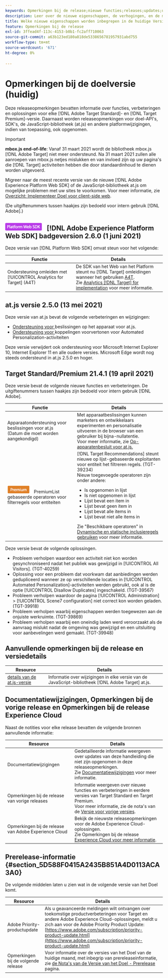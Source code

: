 ```yaml
---
keywords: Opmerkingen bij de release;nieuwe functies;releases;updates;update;release;verbetering;verbeteringen;correcties;foutoplossingen;updates
description: Leer over de nieuwe eigenschappen, de verhogingen, en de moeilijke situaties inbegrepen in de huidige versie van  [!DNL Adobe Target], met inbegrip van SDKs, APIs, en bibliotheken JavaScript.
title: Welke nieuwe eigenschappen worden inbegrepen in de huidige Versie?
feature: Opmerkingen bij de release
exl-id: 3ffead4f-113c-4153-b0b1-fc2aff710063
source-git-commit: a63b123ed180a818de5338656781957931abd755
workflow-type: tm+mt
source-wordcount: '671'
ht-degree: 0%

---
```


# Opmerkingen bij de doelversie (huidig)

Deze releaseopmerkingen bevatten informatie over functies, verbeteringen en oplossingen voor elke [!DNL Adobe Target Standard]- en [!DNL Target Premium]-versie. Daarnaast worden releaseopmerkingen voor doel-API&#39;s, SDK&#39;s, de JavaScript-bibliotheek (at.js) en andere platformwijzigingen, indien van toepassing, ook opgenomen.

>[!IMPORTANT]
>
>**mbox.js end-of-life**: Vanaf 31 maart 2021 wordt de bibliotheek mbox.js  [!DNL Adobe Target] niet meer ondersteund. Na 31 maart 2021 zullen alle aanroepen van mbox.js netjes mislukken en van invloed zijn op uw pagina&#39;s die [!DNL Target] activiteiten hebben die door standaardinhoud te dienen worden uitgevoerd.
>
>Migreer naar de meest recente versie van de nieuwe [!DNL Adobe Experience Platform Web SDK] of de JavaScript-bibliotheek at.js om mogelijke problemen met uw sites te voorkomen. Voor meer informatie, zie [Overzicht: Implementeer Doel voor client-side web](/help/c-implementing-target/c-implementing-target-for-client-side-web/implement-target-for-client-side-web.md).

(De uitgiftenummers tussen haakjes zijn bedoeld voor intern gebruik [!DNL Adobe].)

## ![Adobe Experience Platform Web SDK ](/help/assets/platform.png) [!DNL Adobe Experience Platform Web SDK] badgeversion 2.6.0 (1 juni 2021)

Deze versie van [!DNL Platform Web SDK] omvat steun voor het volgende:

| Functie | Details |
| --- | --- |
| Ondersteuning omleiden met [!UICONTROL Analytics for Target] (A4T) | De SDK van het Web van het Platform steunt nu [!DNL Target] omleidingen wanneer het gebruiken [A4T](/help/c-integrating-target-with-mac/a4t/a4t.md).<br>Zie  [Analytics  [!DNL Target] for implementation](/help/c-integrating-target-with-mac/a4t/a4timplementation.md) voor meer informatie. |

## at.js versie 2.5.0 (13 mei 2021)

Deze versie van at.js bevat de volgende verbeteringen en wijzigingen:

* [Ondersteuning voor ](/help/c-implementing-target/c-implementing-target-for-client-side-web/on-device-decisioning/on-device-decisioning.md) beslissingen op het apparaat voor at.js.
* [Ondersteuning voor ](/help/c-activities/c-activity-qa/activity-qa.md) koppelingen voorvertonen voor Automated Personalization-activiteiten

Deze versie verwijdert ook ondersteuning voor Microsoft Internet Explorer 10, Internet Explorer 11 en alle oudere versies. Microsoft Edge wordt nog steeds ondersteund in at.js 2.5.0 en hoger.

## Target Standard/Premium 21.4.1 (19 april 2021)

Deze versie bevat de volgende nieuwe functies en verbeteringen. De uitgiftenummers tussen haakjes zijn bedoeld voor intern gebruik [!DNL Adobe].

| Functie | Details |
| --- | --- |
| Apparaatondersteuning voor beslissingen voor at.js<br>(Datum die moet worden aangekondigd) | Met apparaatbeslissingen kunnen marketers en ontwikkelaars experimenten en personalisatie uitvoeren in de browser van een gebruiker bij bijna-nullatentie.<br>Voor meer informatie, zie  [Op-apparatenbesluit voor at.js.](/help/c-implementing-target/c-implementing-target-for-client-side-web/on-device-decisioning/on-device-decisioning.md) |
| ![Op ](/help/assets/premium.png) PremiumList gebaseerde operatoren voor filterregels voor entiteiten | [!DNL Target Recommendations] steunt nieuwe op lijst-gebaseerde exploitanten voor entiteit het filtreren regels. (TGT-39234)<br>Nieuw toegevoegde operatoren zijn onder andere:<br><ul><li>Is opgenomen in lijst</li><li>Is niet opgenomen in lijst</li><li>Lijst bevat een item in</li><li>Lijst bevat geen item in</li><li>Lijst bevat alle items in</li><li>Lijst bevat niet alle items in</li></ul>Zie &quot;Beschikbare operatoren&quot; in [Dynamische en statische inclusieregels gebruiken](/help/c-recommendations/c-algorithms/use-dynamic-and-static-inclusion-rules.md#operators) voor meer informatie. |

Deze versie bevat de volgende oplossingen.

* Probleem verholpen waardoor een activiteit niet kon worden gesynchroniseerd nadat het publiek was gewijzigd in [!UICONTROL All Visitors]. (TGT-40259)
* Oplossing voor een probleem dat voorkwam dat aanbiedingen werden gedupliceerd wanneer ze op verschillende locaties in [!UICONTROL Automated Personalization]-activiteiten werden gebruikt, ook al is de optie [!UICONTROL Disallow Duplicates] ingeschakeld. (TGT-39567)
* Probleem verholpen waardoor de pagina [!UICONTROL Administration] > [!UICONTROL Scene7 configuration] niet correct kon worden geladen. (TGT-39918)
* Probleem verholpen waarbij eigenschappen werden toegewezen aan de onjuiste werkruimte. (TGT-39869)
* Probleem verholpen waarbij een oneindig laden werd veroorzaakt als de aanvraag mislukt nadat de omgeving was gewijzigd en een uitsluiting voor aanbevelingen werd gemaakt. (TGT-39948)

## Aanvullende opmerkingen bij de release en versiedetails

| Resource | Details |
|--- |--- |
| [details van de at.js-versie](/help/c-implementing-target/c-implementing-target-for-client-side-web/target-atjs-versions.md) | Informatie over wijzigingen in elke versie van de JavaScript-bibliotheek [!DNL Adobe Target] at.js. |

## Documentatiewijzigingen, Opmerkingen bij de vorige release en Opmerkingen bij de release Experience Cloud

Naast de notities voor elke release bevatten de volgende bronnen aanvullende informatie:

| Resource | Details |
|--- |--- |
| Documentatiewijzigingen | Gedetailleerde informatie weergeven over updates van deze handleiding die niet zijn opgenomen in deze releaseopmerkingen.<br>Zie  [Documentatiewijzigingen](/help/r-release-notes/doc-change.md#reference_366123CF00994BACBBF9BBDF2C4D840C) voor meer informatie. |
| Opmerkingen bij de release van vorige releases | Informatie weergeven over nieuwe functies en verbeteringen in eerdere versies van Target Standard en Target Premium.<br>Voor meer informatie, zie de nota&#39;s van de  [Versie voor vorige versies](/help/r-release-notes/release-notes-for-previous-releases.md). |
| Opmerkingen bij de release van Adobe Experience Cloud | Bekijk de nieuwste releaseopmerkingen voor de Adobe Experience Cloud-oplossingen.<br>Zie Opmerkingen bij de release  [Experience Cloud voor meer informatie](https://experienceleague.adobe.com/docs/release-notes/experience-cloud/current.html). |

## Prerelease-informatie {#section_5D588F0415A2435B851A4D0113ACA3A0}

De volgende middelen laten u zien wat in de volgende versie van het Doel komt.

| Resource | Details |
|--- |--- |
| Adobe Priority-productupdate | Als u geavanceerde meldingen wilt ontvangen over toekomstige productverbeteringen voor Target en andere Adobe Experience Cloud-oplossingen, meldt u zich aan voor de Adobe Priority Product Update:<br>[https://www.adobe.com/subscription/priority-product-update.html](https://www.adobe.com/subscription/priority-product-update.html) |
| Opmerkingen bij de volgende release | Voor informatie over de versies van het Doel van de huidige maand, met inbegrip van prereleaseinformatie, zie [de Nota&#39;s van de Versie van het Doel - Prerelease](/help/r-release-notes/target-release-notes.md) pagina. |
